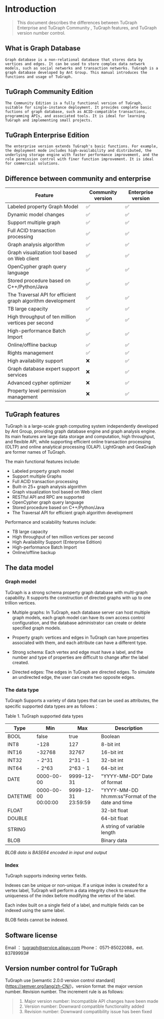 # Introduction

> This document describes the differences between TuGraph Enterprise and TuGraph Community , TuGraph features, and TuGraph version number control.

## What is Graph Database

    Graph database is a non-relational database that stores data by vertices and edges. It can be used to store complex data network models, such as social networks and transaction networks. TuGraph is a graph database developed by Ant Group. This manual introduces the functions and usage of TuGraph.

## TuGraph Community Edition

    The Community Edition is a fully functional version of TuGraph, suitable for single-instance deployment. It provides complete basic fuctions of graph database, such as ACID-compatible transactions, programming APIs, and associated tools. It is ideal for learning TuGraph and implementing small projects.

## TuGraph Enterprise Edition

    The enterprise version extends TuGraph's basic functions. For example, the deployment mode includes high-availability and distributed, the underlying storage engine with faster performance improvement, and the role permission control with finer function improvement. It is ideal for commercial solutions.

## Difference between community and enterprise

| Feature                                                     | Community version | Enterprise version |
| ----------------------------------------------------------- | ----------------- | ------------------ |
| Labeled property Graph Model                                 | ✅                | ✅                 |
| Dynamic model changes                                       | ✅                | ✅                 |
| Support multiple graph                                      | ✅                | ✅                 |
| Full ACID transaction processing                            | ✅                | ✅                 |
| Graph analysis algorithm                                    | ✅                | ✅                 |
| Graph visualization tool based on Web client                | ✅                | ✅                 |
| OpenCypher graph query language                             | ✅                | ✅                 |
| Stored procedure based on C++/Python/Java                   | ✅                | ✅                 |
| The Traversal API for efficient graph algorithm development | ✅                | ✅                 |
| TB large capacity                                           | ✅                | ✅                 |
| High throughput of ten million vertices per second          | ✅                | ✅                 |
| High-performance Batch Import                               | ✅                | ✅                 |
| Online/offline backup                                       | ✅                | ✅                 |
| Rights management                                           | ✅                | ✅                 |
| High availability support                                   | ❌                | ✅                 |
| Graph database expert support services                      | ❌                | ✅                 |
| Advanced cypher optimizer                                   | ❌                | ✅                 |
| Property level permission management                       | ❌                | ✅                 |

## TuGraph features

TuGraph is a large-scale graph computing system independently developed by Ant Group, providing graph database engine and graph analysis engine. Its main features are large data storage and computation, high throughput, and flexible API, while supporting efficient online transaction processing (OLTP) and online analytical processing (OLAP). LightGraph and GeaGraph are former names of TuGraph.

The main functional features include:

- Labeled property graph model
- Support multiple Graphs
- Full ACID transaction processing
- Built-in 25+ graph analysis algorithm
- Graph visualization tool based on Web client
- RESTful API and RPC are supported
- OpenCypher graph query language
- Stored procedure based on C++/Python/Java
- The Traversal API for efficient graph algorithm development

Performance and scalability features include:

- TB large capacity
- High throughput of ten million vertices per second
- High Availability Support (Enterprise Edition)
- High-performance Batch Import
- Online/offline backup

## The data model

### Graph model

TuGraph is a strong schema property graph database with multi-graph capability. It supports the construction of directed graphs with up to one trillion vertices.

- Multiple graphs: In TuGraph, each database server can host multiple graph models, each graph model can have its own access control configuration, and the database administrator can create or delete specified graph models.

- Property graph: vertices and edges in TuGraph can have properties associated with them, and each attribute can have a different type.

- Strong schema: Each vertex and edge must have a label, and the number and type of properties are difficult to change after the label created.

- Directed edges: The edges in TuGraph are directed edges. To simulate an undirected edge, the user can create two opposite edges.

### The data type

TuGraph Supports a variety of data types that can be used as attributes, the specific supported data types are as follows：

<caption>Table 1. TuGraph supported data types</caption>

| **Type** | **Min**          | **Max**          | **Description**                                         |
| ------------ | ------------------- | ------------------- | ------------------------------------------------ |
| BOOL         | false               | true                | Boolean                                          |
| INT8         | -128                | 127                 | 8-bit int                                        |
| INT16        | -32768              | 32767               | 16-bit int                                       |
| INT32        | - 2^31              | 2^31 - 1            | 32-bit int                                       |
| INT64        | - 2^63              | 2^63 - 1            | 64-bit int                                       |
| DATE         | 0000-00-00          | 9999-12-31          | "YYYY-MM-DD" Date of format                      |
| DATETIME     | 0000-00-00 00:00:00 | 9999-12-31 23:59:59 | "YYYY-MM-DD hh:mm:ss"Format of the date and time |
| FLOAT        |                     |                     | 32-bit float                                     |
| DOUBLE       |                     |                     | 64-bit float                                     |
| STRING       |                     |                     | A string of variable length                      |
| BLOB         |                     |                     | Binary data                                      |

_BLOB data is BASE64 encoded in input and output_

### Index

TuGraph supports indexing vertex fields.

Indexes can be unique or non-unique. If a unique index is created for a vertex label, TuGraph will perform a data integrity check to ensure the uniqueness of the index before modifying the vertex of the label.

Each index built on a single field of a label, and multiple fields can be indexed using the same label.

BLOB fields cannot be indexed.

## Software license

Email ： tugraph@service.alipay.com
Phone： 0571-85022088，ext. 83789993#

## Version number control for TuGraph

TuGraph use [semantic 2.0.0 version control standard] (https://semver.org/lang/zh-CN/)，version format: the major version number. Revision number. The increment rule is as follows:

> 1. Major version number: Incompatible API changes have been made
> 2. Version number: Downward compatible functionality added
> 3. Revision number: Downward compatibility issue has been fixed
